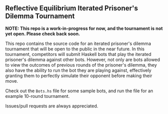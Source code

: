 Reflective Equilibrium Iterated Prisoner's Dilemma Tournament
-------------------------------------------------------------

**NOTE: This repo is a work-in-progress for now, and the tournament is not yet
open. Please check back soon.**

This repo contains the source code for an iterated prisoner's dilemma
tournament that will be open to the public in the near future. In this
tournament, competitors will submit Haskell bots that play the iterated
prisoner's dilemma against other bots. However, not only are bots allowed to
view the outcomes of previous rounds of the prisoner's dilemma, they also have
the ability to run the bot they are playing against, effectively granting them
to perfectly simulate their opponent before making their move.

Check out the `Bots.hs` file for some sample bots, and run the file for an
example 10-round tournament.

Issues/pull requests are always appreciated.
